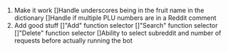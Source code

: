 1. Make it work
[]Handle underscores being in the fruit name in the dictionary
[]Handle if multiple PLU numbers are in a Reddit comment
2. Add good stuff
[]"Add" function selector
[]"Search" function selector
[]"Delete" function selector
[]Ability to select subreddit and number of requests before actually running the bot
